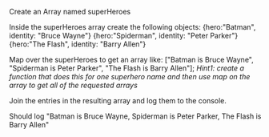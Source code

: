 Create an Array named superHeroes

Inside the superHeroes array create the following objects: 
{hero:"Batman", identity: "Bruce Wayne"}
{hero:"Spiderman", identity: "Peter Parker"}
{hero:"The Flash", identity: "Barry Allen"}

Map over the superHeroes to get an array like: ["Batman is Bruce Wayne", "Spiderman is Peter Parker", "The Flash is Barry Allen"];
*Hint1: create a function that does this for one superhero name and then use map on the array to get all of the requested arrays*

Join the entries in the resulting array and log them to the console.

Should log "Batman is Bruce Wayne, Spiderman is Peter Parker, The Flash is Barry Allen"